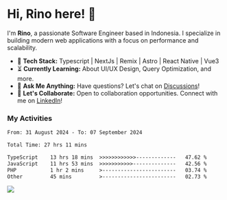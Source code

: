 # Hi, Rino here! 👋

I'm **Rino**, a passionate Software Engineer based in Indonesia. I specialize in building modern web applications with a focus on performance and scalability.

- 🔨 **Tech Stack:** Typescript | NextJs | Remix | Astro | React Native | Vue3
- ⏳ **Currently Learning:** About UI/UX Design, Query Optimization, and more.
- 💬 **Ask Me Anything:** Have questions? Let's chat on [Discussions](https://github.com/justrinoo/justrinoo/discussions/3)!
- 🤝 **Let's Collaborate:** Open to collaboration opportunities. Connect with me on [LinkedIn](https://www.linkedin.com/in/rinosatyaputra)!

### My Activities

<!--START_SECTION:waka-->

```txt
From: 31 August 2024 - To: 07 September 2024

Total Time: 27 hrs 11 mins

TypeScript    13 hrs 18 mins  >>>>>>>>>>>>-------------   47.62 %
JavaScript    11 hrs 53 mins  >>>>>>>>>>>--------------   42.56 %
PHP           1 hr 2 mins     >------------------------   03.74 %
Other         45 mins         >------------------------   02.73 %
```

<!--END_SECTION:waka-->

![](https://komarev.com/ghpvc/?username=riyaraa)

